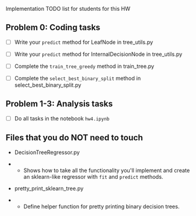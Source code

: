 Implementation TODO list for students for this HW

## Problem 0: Coding tasks

* [  ] Write your `predict` method for LeafNode in tree_utils.py
* [  ] Write your `predict` method for InternalDecisionNode in tree_utils.py
* [  ] Complete the `train_tree_greedy` method in train_tree.py
* [  ] Complete the `select_best_binary_split` method in select_best_binary_split.py


## Problem 1-3: Analysis tasks

* [  ] Do all tasks in the notebook `hw4.ipynb` 

## Files that you do NOT need to touch

* DecisionTreeRegressor.py 
* * Shows how to take all the functionality you'll implement and create an sklearn-like regressor with `fit` and `predict` methods.

* pretty_print_sklearn_tree.py
* * Define helper function for pretty printing binary decision trees.
